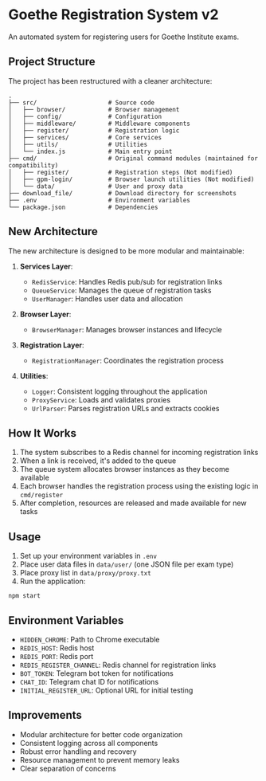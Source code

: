 # Goethe Registration System v2

An automated system for registering users for Goethe Institute exams.

## Project Structure

The project has been restructured with a cleaner architecture:

```
.
├── src/                    # Source code
│   ├── browser/            # Browser management
│   ├── config/             # Configuration
│   ├── middleware/         # Middleware components
│   ├── register/           # Registration logic
│   ├── services/           # Core services
│   ├── utils/              # Utilities
│   └── index.js            # Main entry point
├── cmd/                    # Original command modules (maintained for compatibility)
│   ├── register/           # Registration steps (Not modified)
│   ├── gpm-login/          # Browser launch utilities (Not modified)
│   └── data/               # User and proxy data
├── download_file/          # Download directory for screenshots
├── .env                    # Environment variables
└── package.json            # Dependencies
```

## New Architecture

The new architecture is designed to be more modular and maintainable:

1. **Services Layer**:
   - `RedisService`: Handles Redis pub/sub for registration links
   - `QueueService`: Manages the queue of registration tasks
   - `UserManager`: Handles user data and allocation

2. **Browser Layer**:
   - `BrowserManager`: Manages browser instances and lifecycle

3. **Registration Layer**:
   - `RegistrationManager`: Coordinates the registration process

4. **Utilities**:
   - `Logger`: Consistent logging throughout the application
   - `ProxyService`: Loads and validates proxies
   - `UrlParser`: Parses registration URLs and extracts cookies

## How It Works

1. The system subscribes to a Redis channel for incoming registration links
2. When a link is received, it's added to the queue
3. The queue system allocates browser instances as they become available
4. Each browser handles the registration process using the existing logic in `cmd/register`
5. After completion, resources are released and made available for new tasks

## Usage

1. Set up your environment variables in `.env`
2. Place user data files in `data/user/` (one JSON file per exam type)
3. Place proxy list in `data/proxy/proxy.txt`
4. Run the application:

```
npm start
```

## Environment Variables

- `HIDDEN_CHROME`: Path to Chrome executable
- `REDIS_HOST`: Redis host
- `REDIS_PORT`: Redis port
- `REDIS_REGISTER_CHANNEL`: Redis channel for registration links
- `BOT_TOKEN`: Telegram bot token for notifications
- `CHAT_ID`: Telegram chat ID for notifications
- `INITIAL_REGISTER_URL`: Optional URL for initial testing

## Improvements

- Modular architecture for better code organization
- Consistent logging across all components
- Robust error handling and recovery
- Resource management to prevent memory leaks
- Clear separation of concerns 